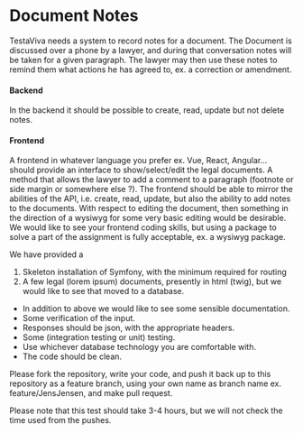 # Document Notes

TestaViva needs a system to record notes for a document. The Document is discussed over a phone by a lawyer, and during 
that conversation notes will be taken for a given paragraph. The lawyer may then use these notes to remind them what 
actions he has agreed to, ex. a correction or amendment.

#### Backend
In the backend it should be possible to create, read, update but not delete notes.

#### Frontend
A frontend in whatever language you prefer ex. Vue, React, Angular... should provide an interface to show/select/edit 
the legal documents. A method that allows the lawyer to add a comment to a paragraph (footnote or side margin or 
somewhere else ?). 
The frontend should be able to mirror the abilities of the API, i.e. create, read, update, but also the ability to add 
notes to the documents.
With respect to editing the document, then something in the direction of a wysiwyg for some very basic editing would be 
desirable.
We would like to see your frontend coding skills, but using a package to solve a part of the assignment is fully 
acceptable, ex. a wysiwyg package. 

We have provided a 
1) Skeleton installation of Symfony, with the minimum required for routing
2) A few legal (lorem ipsum) documents, presently in html (twig), but we would like to see that moved to a database.

* In addition to above we would like to see some sensible documentation.
* Some verification of the input.
* Responses should be json, with the appropriate headers.
* Some (integration testing or unit) testing.
* Use whichever database technology you are comfortable with.
* The code should be clean.

Please fork the repository, write your code, and push it back up to this repository as a feature branch, using your own name as branch name ex. feature/JensJensen, and make pull request.

Please note that this test should take 3-4 hours, but we will not check the time used from the pushes.
